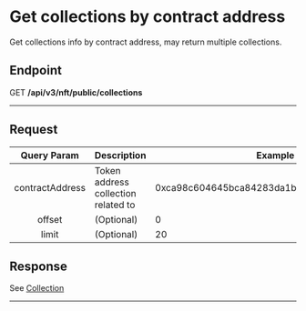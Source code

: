 # Get collections by contract address

Get collections info by contract address, may return multiple collections.

## Endpoint

GET **/api/v3/nft/public/collections**

***

## **Request**

|   Query Param   | Description                         | Example                                    |
| :-------------: | ----------------------------------- | ------------------------------------------ |
| contractAddress | Token address collection related to | 0xca98c604645bca84283da1b773335302359bbe81 |
|      offset     | (Optional)                          | 0                                          |
|      limit      | (Optional)                          | 20                                         |

## **Response**

See [Collection](../list-owned-collections/#collection)

***

